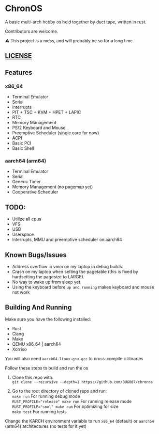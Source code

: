 # ChronOS

A basic multi-arch hobby os held together by duct tape, written in rust.

Contributors are welcome.

:warning: This project is a mess, and will probably be so for a long time. 

## [LICENSE](LICENSE)

## Features

### x86_64
- Terminal Emulator
- Serial
- Interrupts
- PIT + TSC + KVM + HPET + LAPIC
- RTC
- Memory Management
- PS/2 Keyboard and Mouse
- Preemptive Scheduler (single core for now)
- ACPI
- Basic PCI
- Basic Shell

### aarch64 (arm64)

- Terminal Emulator
- Serial
- Generic Timer
- Memory Management (no pagemap yet)
- Cooperative Scheduler

## TODO:

- Utilize all cpus
- VFS
- USB
- Userspace
- Interrupts, MMU and preemptive scheduler on aarch64

## Known Bugs/Issues

- Address overflow in vmm on my laptop in debug builds.
- Crash on my laptop when setting the pagetable (this is fixed by hardsetting the pagesize to LARGE).
- No way to wake up from sleep yet.
- Using the keyboard before `up and running` makes keyboard and mouse not work

## Building And Running

Make sure you have the following installed:
* Rust
* Clang
* Make
* QEMU x86_64 | aarch64
* Xorriso

You will also need `aarch64-linux-gnu-gcc` to cross-compile c libraries

Follow these steps to build and run the os
1. Clone this repo with:\
``git clone --recursive --depth=1 https://github.com/BUGO07/chronos``

2. Go to the root directory of cloned repo and run:\
``make run`` For running debug mode\
``RUST_PROFILE="release" make run`` For running release mode\
``RUST_PROFILE="smol" make run`` For optimizing for size\
``make test`` For running tests

Change the KARCH environment variable to run `x86_64` (default) or `aarch64` (arm64) architectures (no tests for it yet)